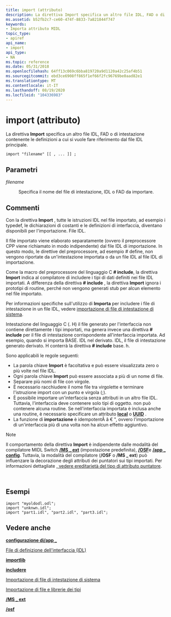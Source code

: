 ```yaml
---
title: import (attributo)
description: La direttiva Import specifica un altro file IDL, FAD o di intestazione contenente le definizioni a cui si vuole fare riferimento dal file IDL principale.
ms.assetid: b52fb2c7-ce60-474f-8833-7a821844f747
keywords:
- Importa attributo MIDL
topic_type:
- apiref
api_name:
- import
api_type:
- NA
ms.topic: reference
ms.date: 05/31/2018
ms.openlocfilehash: 64ff13c069c6bba819720a9d1120a42c25af4b51
ms.sourcegitcommit: ebd3ce6908ff865f1ef66f2fc96769be0aad82e1
ms.translationtype: MT
ms.contentlocale: it-IT
ms.lasthandoff: 08/19/2020
ms.locfileid: "104336983"
---
```

# <a name="import-attribute"></a>import (attributo)

La direttiva **Import** specifica un altro file IDL, FAD o di intestazione contenente le definizioni a cui si vuole fare riferimento dal file IDL principale.

``` syntax
import "filename" [[ , ... ]] ;
```

## <a name="parameters"></a>Parametri

<dl> <dt>

*filename* 
</dt> <dd>

Specifica il nome del file di intestazione, IDL o FAD da importare.

</dd> </dl>

## <a name="remarks"></a>Commenti

Con la direttiva **Import** , tutte le istruzioni IDL nel file importato, ad esempio i typedef, le dichiarazioni di costanti e le definizioni di interfaccia, diventano disponibili per l'importazione. File IDL.

Il file importato viene elaborato separatamente (ovvero il preprocessore CPP viene richiamato in modo indipendente) dal file IDL di importazione. In questo modo, le direttive del preprocessore, ad esempio \# define, non vengono riportate da un'intestazione importata o da un file IDL al file IDL di importazione.

Come la macro del preprocessore del linguaggio C **\# include**, la direttiva **Import** indica al compilatore di includere i tipi di dati definiti nei file IDL importati. A differenza della direttiva **\# include** , la direttiva **Import** ignora i prototipi di routine, perché non vengono generati stub per alcun elemento nel file importato.

Per informazioni specifiche sull'utilizzo di **Importa** per includere i file di intestazione in un file IDL, vedere [importazione di file di intestazione di sistema](importing-system-header-files.md).

Intestazione del linguaggio C (. H) il file generato per l'interfaccia non contiene direttamente i tipi importati, ma genera invece una direttiva **\# include** per il file di intestazione corrispondente all'interfaccia importata. Ad esempio, quando si importa BASE. IDL nel derivato. IDL, il file di intestazione generato derivato. H conterrà la direttiva **\# include** base. h.

Sono applicabili le regole seguenti:

-   La parola chiave **Import** è facoltativa e può essere visualizzata zero o più volte nel file IDL.
-   Ogni parola chiave **Import** può essere associata a più di un nome di file.
-   Separare più nomi di file con virgole.
-   È necessario racchiudere il nome file tra virgolette e terminare l'istruzione import con un punto e virgola (;).
-   È possibile importare un'interfaccia senza attributi in un altro file IDL. Tuttavia, l'interfaccia deve contenere solo tipi di oggetto. non può contenere alcuna routine. Se nell'interfaccia importata è inclusa anche una routine, è necessario specificare un attributo [**local**](local.md) o [**UUID**](uuid.md) .
-   La funzione di **importazione** è idempotentÂ â € ", ovvero l'importazione di un'interfaccia più di una volta non ha alcun effetto aggiuntivo.

> [!Note]  
> Il comportamento della direttiva **Import** è indipendente dalle modalità del compilatore MIDL Switch [**/MS \_ ext**](-ms-ext.md) (impostazione predefinita), [**/OSF**](-osf.md)e [**/app \_ config**](-app-config.md). Tuttavia, la modalità del compilatore (**/OSF** o **/MS \_ ext**) può influenzare la decorazione degli attributi dei puntatori sui tipi importati. Per informazioni dettagliate [, vedere ereditarietà del tipo di attributo puntatore](/windows/desktop/Rpc/pointer-attribute-type-inheritance).

 

## <a name="examples"></a>Esempi

``` syntax
import "myoldodl.odl";  
import "unknwn.idl";
import "part1.idl", "part2.idl", "part3.idl"; 
```

## <a name="see-also"></a>Vedere anche

<dl> <dt>

[**configurazione di/app \_**](-app-config.md)
</dt> <dt>

[File di definizione dell'interfaccia (IDL)](interface-definition-idl-file.md)
</dt> <dt>

[**importlib**](importlib.md)
</dt> <dt>

[**includere**](include.md)
</dt> <dt>

[Importazione di file di intestazione di sistema](importing-system-header-files.md)
</dt> <dt>

[Importazione di file e librerie dei tipi](importing-files-and-type-libraries.md)
</dt> <dt>

[**/MS \_ ext**](-ms-ext.md)
</dt> <dt>

[**/osf**](-osf.md)
</dt> </dl>

 

 